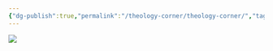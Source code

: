 ```yaml
---
{"dg-publish":true,"permalink":"/theology-corner/theology-corner/","tags":["theology"]}
---
```


![](https://i.imgur.com/U84DBYd.png)



